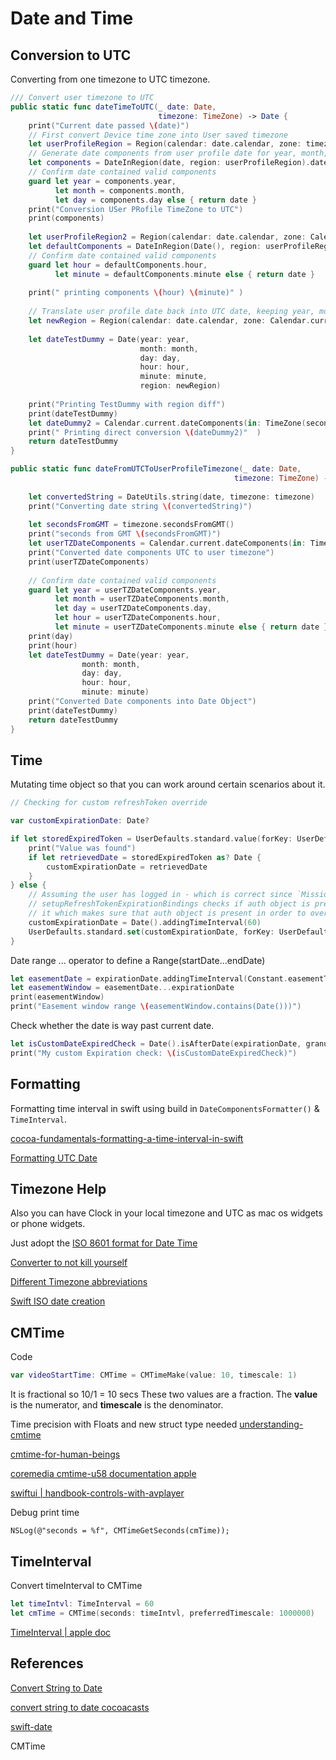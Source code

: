 # Date and Time

## Conversion to UTC

Converting from one timezone to UTC timezone.

```swift
/// Convert user timezone to UTC
public static func dateTimeToUTC(_ date: Date,
								 timezone: TimeZone) -> Date {
	print("Current date passed \(date)")
	// First convert Device time zone into User saved timezone
	let userProfileRegion = Region(calendar: date.calendar, zone: timezone)
	// Generate date components from user profile date for year, month, day
	let components = DateInRegion(date, region: userProfileRegion).dateComponents
	// Confirm date contained valid components
	guard let year = components.year,
		  let month = components.month,
		  let day = components.day else { return date }
	print("Conversion USer PRofile TimeZone to UTC")
	print(components)
	
	let userProfileRegion2 = Region(calendar: date.calendar, zone: Calendar.current.timeZone)
	let defaultComponents = DateInRegion(Date(), region: userProfileRegion2).dateComponents
	// Confirm date contained valid components
	guard let hour = defaultComponents.hour,
		  let minute = defaultComponents.minute else { return date }
	
	print(" printing components \(hour) \(minute)" )
	
	// Translate user profile date back into UTC date, keeping year, month, day
	let newRegion = Region(calendar: date.calendar, zone: Calendar.current.timeZone)
	
	let dateTestDummy = Date(year: year,
							 month: month,
							 day: day,
							 hour: hour,
							 minute: minute,
							 region: newRegion)
	
	print("Printing TestDummy with region diff")
	print(dateTestDummy)
	let dateDummy2 = Calendar.current.dateComponents(in: TimeZone(secondsFromGMT: 0)!, from: dateTestDummy)
	print(" Printing direct conversion \(dateDummy2)"  )
	return dateTestDummy
}
```


    
```swift
public static func dateFromUTCToUserProfileTimezone(_ date: Date,
												  timezone: TimeZone) -> Date {
	
	let convertedString = DateUtils.string(date, timezone: timezone)
	print("Converting date string \(convertedString)")
	
	let secondsFromGMT = timezone.secondsFromGMT()
	print("seconds from GMT \(secondsFromGMT)")
	let userTZDateComponents = Calendar.current.dateComponents(in: TimeZone(secondsFromGMT: secondsFromGMT)!, from: date)
	print("Converted date components UTC to user timezone")
	print(userTZDateComponents)
	
	// Confirm date contained valid components
	guard let year = userTZDateComponents.year,
		  let month = userTZDateComponents.month,
		  let day = userTZDateComponents.day,
		  let hour = userTZDateComponents.hour,
		  let minute = userTZDateComponents.minute else { return date }
	print(day)
	print(hour)
	let dateTestDummy = Date(year: year,
				month: month,
				day: day,
				hour: hour,
				minute: minute)
	print("Converted Date components into Date Object")
	print(dateTestDummy)
	return dateTestDummy
}
```


## Time

Mutating time object so that you can work around certain scenarios about it.
```swift
// Checking for custom refreshToken override

var customExpirationDate: Date?

if let storedExpiredToken = UserDefaults.standard.value(forKey: UserDefaults.Keys.customRefreshTokenValue) {
	print("Value was found")
	if let retrievedDate = storedExpiredToken as? Date {
		customExpirationDate = retrievedDate
	}
} else {
	// Assuming the user has logged in - which is correct since `Mission Control`
	// setupRefreshTokenExpirationBindings checks if auth object is present and then .unwraps()
	// it which makes sure that auth object is present in order to override the expirationDate() in User Defaults.
	customExpirationDate = Date().addingTimeInterval(60)
	UserDefaults.standard.set(customExpirationDate, forKey: UserDefaults.Keys.customRefreshTokenValue)
}
```

Date range ... operator to define a Range(startDate...endDate)
```swift
let easementDate = expirationDate.addingTimeInterval(Constant.easementTimeInternal)
let easementWindow = easementDate...expirationDate
print(easementWindow)
print("Easement window range \(easementWindow.contains(Date()))")
```

Check whether the date is way past current date.
```swift
let isCustomDateExpiredCheck = Date().isAfterDate(expirationDate, granularity: .minute)
print("My custom Expiration check: \(isCustomDateExpiredCheck)")
```


## Formatting 

Formatting time interval in swift using build in `DateComponentsFormatter()`
& `TimeInterval`.

[cocoa-fundamentals-formatting-a-time-interval-in-swift](https://cocoacasts.com/cocoa-fundamentals-formatting-a-time-interval-in-swift)


[Formatting UTC Date](https://www.advancedswift.com/local-utc-date-format-swift/)

## Timezone Help


Also you can have Clock in your local timezone and UTC as mac os widgets or phone widgets.

Just adopt the [ISO 8601 format for Date Time](https://www.iso.org/iso-8601-date-and-time-format.html)

[Converter to not kill yourself](https://www.timeanddate.com/worldclock/converter.html)

[Different Timezone abbreviations](https://www.timeanddate.com/time/zones/) 

[Swift ISO date creation](https://onmyway133.com/posts/how-to-make-iso-8601-date-in-swift/)




## CMTime

Code

```swift
var videoStartTime: CMTime = CMTimeMake(value: 10, timescale: 1)
```
It is fractional so 10/1 = 10 secs
These two values are a fraction. The **value** is the numerator, and **timescale** is the denominator.


Time precision with Floats and new struct type needed
[understanding-cmtime](https://warrenmoore.net/understanding-cmtime)

[cmtime-for-human-beings](https://dcordero.me/posts/cmtime-for-human-beings.html)

[coremedia cmtime-u58 documentation apple](https://developer.apple.com/documentation/coremedia/cmtime-u58)

[swiftui | handbook-controls-with-avplayer](https://designcode.io/swiftui-handbook-controls-with-avplayer)


Debug print time

```objC
NSLog(@"seconds = %f", CMTimeGetSeconds(cmTime));
```



## TimeInterval

Convert timeInterval to CMTime

```swift
let timeIntvl: TimeInterval = 60
let cmTime = CMTime(seconds: timeIntvl, preferredTimescale: 1000000)
```

[TimeInterval | apple doc](https://developer.apple.com/documentation/foundation/timeinterval)

## References

[Convert String to Date](https://izziswift.com/convert-string-to-date-in-swift/)

[convert string to date cocoacasts](https://cocoacasts.com/swift-fundamentals-how-to-convert-a-string-to-a-date-in-swift)

[swift-date](https://iharishsuthar.github.io/posts/swift-date/)

CMTime 

